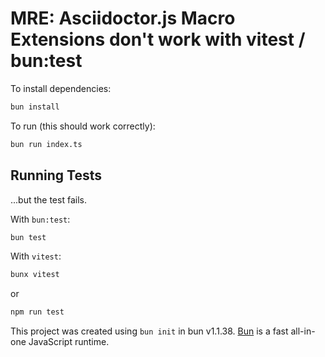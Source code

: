 # MRE: Asciidoctor.js Macro Extensions don't work with vitest / bun:test

To install dependencies:

```bash
bun install
```

To run (this should work correctly):

```bash
bun run index.ts
```

## Running Tests

...but the test fails.

With `bun:test`:
```bash
bun test
```

With `vitest`:
```bash
bunx vitest
```
or
```bash
npm run test
```


This project was created using `bun init` in bun v1.1.38. [Bun](https://bun.sh) is a fast all-in-one JavaScript runtime.
